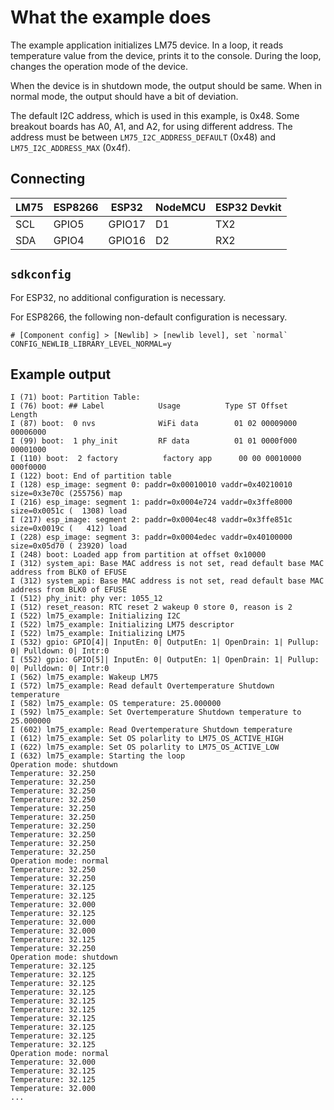 # What the example does

The example application initializes LM75 device. In a loop, it reads
temperature value from the device, prints it to the console. During the loop,
changes the operation mode of the device.

When the device is in shutdown mode, the output should be same. When in normal
mode, the output should have a bit of deviation.

The default I2C address, which is used in this example, is 0x48. Some breakout
boards has A0, A1, and A2, for using different address. The address must be
between `LM75_I2C_ADDRESS_DEFAULT` (0x48) and `LM75_I2C_ADDRESS_MAX` (0x4f).

## Connecting

| LM75 | ESP8266 | ESP32  | NodeMCU | ESP32 Devkit |
|------|---------|--------|---------|--------------|
| SCL  | GPIO5   | GPIO17 | D1      | TX2          |
| SDA  | GPIO4   | GPIO16 | D2      | RX2          |

## `sdkconfig`

For ESP32, no additional configuration is necessary.

For ESP8266, the following non-default configuration is necessary.

```text
# [Component config] > [Newlib] > [newlib level], set `normal`
CONFIG_NEWLIB_LIBRARY_LEVEL_NORMAL=y
```

## Example output

```console
I (71) boot: Partition Table:
I (76) boot: ## Label            Usage          Type ST Offset   Length
I (87) boot:  0 nvs              WiFi data        01 02 00009000 00006000
I (99) boot:  1 phy_init         RF data          01 01 0000f000 00001000
I (110) boot:  2 factory          factory app      00 00 00010000 000f0000
I (122) boot: End of partition table
I (128) esp_image: segment 0: paddr=0x00010010 vaddr=0x40210010 size=0x3e70c (255756) map
I (216) esp_image: segment 1: paddr=0x0004e724 vaddr=0x3ffe8000 size=0x0051c (  1308) load
I (217) esp_image: segment 2: paddr=0x0004ec48 vaddr=0x3ffe851c size=0x0019c (   412) load
I (228) esp_image: segment 3: paddr=0x0004edec vaddr=0x40100000 size=0x05d70 ( 23920) load
I (248) boot: Loaded app from partition at offset 0x10000
I (312) system_api: Base MAC address is not set, read default base MAC address from BLK0 of EFUSE
I (312) system_api: Base MAC address is not set, read default base MAC address from BLK0 of EFUSE
I (512) phy_init: phy ver: 1055_12
I (512) reset_reason: RTC reset 2 wakeup 0 store 0, reason is 2
I (522) lm75_example: Initializing I2C
I (522) lm75_example: Initializing LM75 descriptor
I (522) lm75_example: Initializing LM75
I (532) gpio: GPIO[4]| InputEn: 0| OutputEn: 1| OpenDrain: 1| Pullup: 0| Pulldown: 0| Intr:0
I (552) gpio: GPIO[5]| InputEn: 0| OutputEn: 1| OpenDrain: 1| Pullup: 0| Pulldown: 0| Intr:0
I (562) lm75_example: Wakeup LM75
I (572) lm75_example: Read default Overtemperature Shutdown temperature
I (582) lm75_example: OS temperature: 25.000000
I (592) lm75_example: Set Overtemperature Shutdown temperature to 25.000000
I (602) lm75_example: Read Overtemperature Shutdown temperature
I (612) lm75_example: Set OS polarlity to LM75_OS_ACTIVE_HIGH
I (622) lm75_example: Set OS polarlity to LM75_OS_ACTIVE_LOW
I (632) lm75_example: Starting the loop
Operation mode: shutdown
Temperature: 32.250
Temperature: 32.250
Temperature: 32.250
Temperature: 32.250
Temperature: 32.250
Temperature: 32.250
Temperature: 32.250
Temperature: 32.250
Temperature: 32.250
Temperature: 32.250
Operation mode: normal
Temperature: 32.250
Temperature: 32.250
Temperature: 32.125
Temperature: 32.125
Temperature: 32.000
Temperature: 32.125
Temperature: 32.000
Temperature: 32.000
Temperature: 32.125
Temperature: 32.250
Operation mode: shutdown
Temperature: 32.125
Temperature: 32.125
Temperature: 32.125
Temperature: 32.125
Temperature: 32.125
Temperature: 32.125
Temperature: 32.125
Temperature: 32.125
Temperature: 32.125
Temperature: 32.125
Operation mode: normal
Temperature: 32.000
Temperature: 32.125
Temperature: 32.125
Temperature: 32.000
...
```

